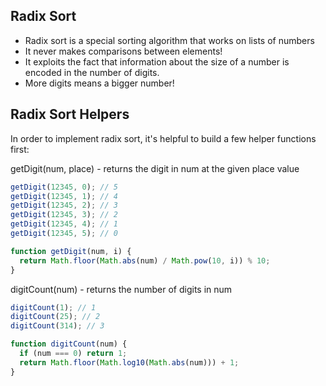 ## Radix Sort

* Radix sort is a special sorting algorithm that works on lists of numbers
* It never makes comparisons between elements!
* It exploits the fact that information about the size of a number is encoded in the number of digits.  
* More digits means a bigger number!

## Radix Sort Helpers 

In order to implement radix sort, it's helpful to build a few helper functions first:

getDigit(num, place) - returns the digit in num at the given place value

```javascript
getDigit(12345, 0); // 5
getDigit(12345, 1); // 4
getDigit(12345, 2); // 3
getDigit(12345, 3); // 2
getDigit(12345, 4); // 1
getDigit(12345, 5); // 0
```

```javascript
function getDigit(num, i) {
  return Math.floor(Math.abs(num) / Math.pow(10, i)) % 10;
}
```

digitCount(num) - returns the number of digits in num

```javascript
digitCount(1); // 1
digitCount(25); // 2
digitCount(314); // 3
```

```javascript
function digitCount(num) {
  if (num === 0) return 1;
  return Math.floor(Math.log10(Math.abs(num))) + 1;
}
```